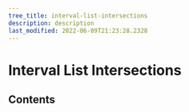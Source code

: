 ```yaml
---
tree_title: interval-list-intersections
description: description
last_modified: 2022-06-09T21:23:28.2328
---
```


# Interval List Intersections

## Contents
